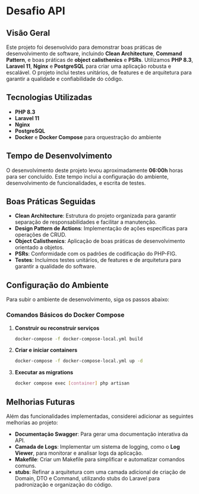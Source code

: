 # Desafio API

## Visão Geral

Este projeto foi desenvolvido para demonstrar boas práticas de desenvolvimento de software, incluindo **Clean Architecture**, **Command Pattern**, e boas práticas de **object calisthenics** e **PSRs**. Utilizamos **PHP 8.3**, **Laravel 11**, **Nginx** e **PostgreSQL** para criar uma aplicação robusta e escalável. O projeto inclui testes unitários, de features e de arquitetura para garantir a qualidade e confiabilidade do código.

## Tecnologias Utilizadas

- **PHP 8.3**
- **Laravel 11**
- **Nginx**
- **PostgreSQL**
- **Docker** e **Docker Compose** para orquestração do ambiente

## Tempo de Desenvolvimento

O desenvolvimento deste projeto levou aproximadamente **06:00h** horas para ser concluído. Este tempo inclui a configuração do ambiente, desenvolvimento de funcionalidades, e escrita de testes.

## Boas Práticas Seguidas

- **Clean Architecture**: Estrutura do projeto organizada para garantir separação de responsabilidades e facilitar a manutenção.
- **Design Pattern de Actions**: Implementação de ações específicas para operações de CRUD.
- **Object Calisthenics**: Aplicação de boas práticas de desenvolvimento orientado a objetos.
- **PSRs**: Conformidade com os padrões de codificação do PHP-FIG.
- **Testes**: Incluímos testes unitários, de features e de arquitetura para garantir a qualidade do software.

## Configuração do Ambiente

Para subir o ambiente de desenvolvimento, siga os passos abaixo:

### Comandos Básicos do Docker Compose

1. **Construir ou reconstruir serviços**
   ```bash
   docker-compose -f docker-compose-local.yml build

2. **Criar e iniciar containers**
    ```bash
    docker-compose -f docker-compose-local.yml up -d

3. **Executar as migrations**
    ```bash
    docker compose exec [container] php artisan

## Melhorias Futuras

Além das funcionalidades implementadas, considerei adicionar as seguintes melhorias ao projeto:

- **Documentação Swagger**: Para gerar uma documentação interativa da API.
- **Camada de Logs**: Implementar um sistema de logging, como o **Log Viewer**, para monitorar e analisar logs da aplicação.
- **Makefile**: Criar um Makefile para simplificar e automatizar comandos comuns.
- **stubs**: Refinar a arquitetura com uma camada adicional de criação de Domain, DTO e Command, utilizando stubs do Laravel para padronização e organização do código.

